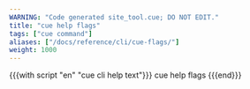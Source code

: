 ```yaml
---
WARNING: "Code generated site_tool.cue; DO NOT EDIT."
title: "cue help flags"
tags: ["cue command"]
aliases: ["/docs/reference/cli/cue-flags/"]
weight: 1000
---
```


{{{with script "en" "cue cli help text"}}}
cue help flags
{{{end}}}
